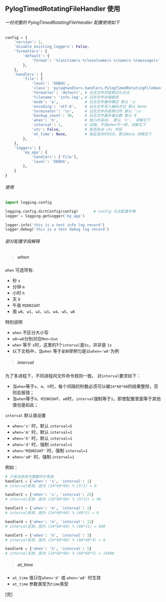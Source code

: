 
## PylogTimedRotatingFileHandler 使用

###### 一份完整的 PylogTimedRotatingFileHandler 配置使用如下

```python
config = {
    'version': 1,
    'disable_existing_loggers': False,
    'formatters': {
        'default': {
            'format': '%(asctime)s %(levelname)s %(name)s %(message)s'
        },
    },
    'handlers': {
        'file': {
            'level': 'DEBUG',
            'class': 'pyloghandlers.handlers.PylogTimedRotatingFileHandler',
            'formatter': 'default', # 日志文件内容格式化方式
            'filename': 'info.log', # 日志文件存储路径
            'mode': 'a',            # 日志文件操作模式 默认 'a'
            'encoding': 'utf-8',    # 日志文件写入编码方式 默认 None
            'terminator': '\n',     # 日志文件内容换行符 默认 '\n'
            'backup_count': 30,     # 日志文件最多备份数 默认 0
            'when': 'h',            # 按小时滚动， 默认 'h'， 详解见下
            'interval': 1,          # 间隔，不同when不一样，详解见下
            'utc': False,           # 是否启动 utc 时区
            'at_time': None,        # 指定滚动时间点，默认None 详解见下
        },
    },
    'loggers': {
        'my_app': {
            'handlers': ['file'],
            'level': 'DEBUG',
        },
    }
}
```

###### 使用

```python
import logging.config

logging.config.dictConfig(config)       # config 日志配置字典
logger = logging.getLogger('my_app')

logger.info('this is a test info log record')
logger.debug('this is a test debug log record')

```

###### 部分配置字段解释

> ##### when

`when` 可选项有:

- 秒 `s`
- 分钟 `m`
- 小时 `h`
- 天 `D`
- 午夜 `MIDNIGHT`
- 周 `w0`、`w1`、`w2`、`w3`、`w4`、`w5`、`w6`

特别说明
- `when` 不区分大小写
- `w0`~`w6`分别对应`Mon`~`Sun`
- `when` 等于 `s`时，这里的1个`interval`是`5s`，并非是 `1s`
- 以下文档中，当`when` 等于`星期`举例匀是以`when='w0'`为例


> ##### interval

为了多进程下，不同进程间文件命令规则一致。 对`interval`要求如下：

- 当`when`等于`s`、`m`、`h`时，每个间隔的秒数必须可以被`24*60*60`的结果整除，否则会报错；
- 当`when`等于`d`、`MIDNIGHT`、`w0`时，`interval`强制等于`1`，即使配置里面等于其他值也是如此； 


`interval` 默认值设置

- `when='s'` 时，默认 `interval=5`
- `when='m'` 时，默认 `interval=1`
- `when='h'` 时，默认 `interval=1`
- `when='d'` 时，强制 `interval=1`
- `when='MIDNIGHT'` 时，强制 `interval=1`
- `when='w0'` 时，强制 `interval=1`

例如：
```python
# 只有当除余为整数时才有效
handler1 = {'when': 's', 'interval': 1}
# interval有效，因为 (24*60*60) % (5*1) = 0

handler2 = {'when': 's', 'interval': 21}
# interval无效，因为 (24*60*60) % (5*21) = 90

handler3 = {'when': 'm', 'interval': 2}
# interval有效，因为 (24*60*60) % (60*2) = 0

handler4 = {'when': 'm', 'interval': 11}
# interval无效，因为 (24*60*60) % (60*11) = 600

handler5 = {'when': 'h', 'interval': 3}
# interval有效，因为 (24*60*60) % (60*60*3) = 0

handler6 = {'when': 'h', 'interval': 5}
# interval无效，因为 (24*60*60) % (60*60*5) = 14400
```

> ##### at_time

- `at_time` 值只在`when='d'` 或 `when='w0'` 时生效
-  `at_time` 参数类型为`time`类型

[完]